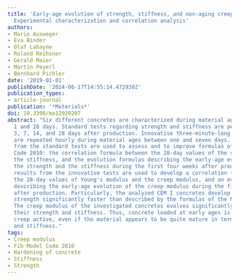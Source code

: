 ```yaml
---
title: 'Early-age evolution of strength, stiffness, and non-aging creep of concretes:
  Experimental characterization and correlation analysis'
authors:
- Mario Ausweger
- Eva Binder
- Olaf Lahayne
- Roland Reihsner
- Gerald Maier
- Martin Peyerl
- Bernhard Pichler
date: '2019-01-01'
publishDate: '2024-06-17T14:55:14.472938Z'
publication_types:
- article-journal
publication: '*Materials*'
doi: 10.3390/ma12020207
abstract: "Six different concretes are characterized during material ages between
  1 and 28 days. Standard tests regarding strength and stiffness are performed 1,
  3, 7, 14, and 28 days after production. Innovative three-minute-long creep tests
  are repeated hourly during material ages between one and seven days. The results
  from the standard tests are used to assess and to improve formulas of the fib Model
  Code 2010: the correlation formula between the 28-day values of the strength and
  the stiffness, and the evolution formulas describing the early-age evolution of
  the strength and the stiffness during the first four weeks after production. The
  results from the innovative tests are used to develop a correlation formula between
  the 28-day values of Young's modulus and the creep modulus, and an evolution formula
  describing the early-age evolution of the creep modulus during the first four weeks
  after production. Particularly, the analyzed CEM I concretes develop stiffness and
  strength significantly faster than described by the formulas of the Model Code.
  The creep modulus of the investigated concretes evolves significantly slower than
  their strength and stiffness. Thus, concrete loaded at early ages is surprisingly
  creep active, even if the material appears to be quite mature in terms of its strength
  and stiffness."
tags:
- Creep modulus
- Fib Model Code 2010
- Hardening of concrete
- Stiffness
- Strength
---
```

